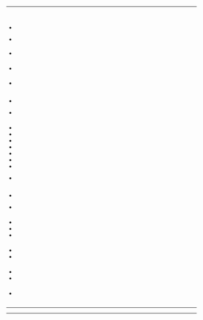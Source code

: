 # 



## 

> []()

---



### 





![]()

### 

#### 

#### 



### 

> 



#### 

#### 



### 



### 

> 

- 

> 

> 



- 

#### 

- []()

### 

### 

- []()

### 

- 

## 

> 

### 

> 





### 

- 

> 

- 

> 

> 



### 



### 

- 

- 

- 



- 
- 
- 
- 

> 

- 



### 



## 



### 

- 



> 

- 





### 



- 
- 
- 

### 

- 

- 



### 





[]()[]()

### 



### 

### 

- 
  
  
- 
  
  

### 

- []()[]()

## 



---





---







